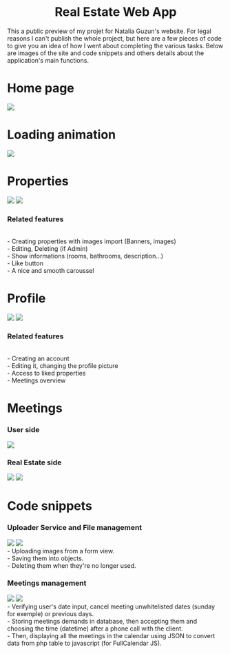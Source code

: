 <div align='center'><h1>Real Estate Web App</h1>
</div>

This a public preview of my projet for Natalia Guzun's website.
For legal reasons I can't publish the whole project, but here are a few pieces of code to give you an idea of how I went about completing the various tasks.
Below are images of the site and code snippets and others details about the application's main functions.

<div align='left'><h1>Home page</h1>
</div>
<img src="https://github.com/CN-Works/Real-Estate-Website/assets/92865037/c20dacf2-e2bb-4a38-a35a-2789e4445f4e"/>

<div align='left'><h1>Loading animation</h1>
</div>
<img src="https://github.com/CN-Works/Real-Estate-WebApp/assets/92865037/97d5ccb5-fd2a-4374-9177-c434790586c9"/>

<div align='left'><h1>Properties</h1>
</div>

<img src="https://github.com/CN-Works/Real-Estate-Website/assets/92865037/c7e2c5da-c379-46bf-9675-e1d2b1050fb3"/>

<img src="https://github.com/CN-Works/Real-Estate-Website/assets/92865037/c8dd10e8-ea06-476d-8ec3-80b7d08b4293"/>


<h3>Related features</h3>
<br/>
- Creating properties with images import (Banners, images)
<br/>
- Editing, Deleting (if Admin)
<br/>
- Show informations (rooms, bathrooms, description...)
<br/>
- Like button
<br/>
- A nice and smooth caroussel

<div align='left'><h1>Profile</h1>
</div>

<img src="https://github.com/CN-Works/Real-Estate-Website/assets/92865037/43a8c70a-a49e-4d96-b267-229fa05b80fe"/>

<img src="https://github.com/CN-Works/Real-Estate-WebApp/assets/92865037/85679177-6fc1-46e1-ad81-a4293a8a6597"/>


<h3>Related features</h3>
<br/>
- Creating an account
<br/>
- Editing it, changing the profile picture
<br/>
- Access to liked properties
<br/>
- Meetings overview

<div align='left'><h1>Meetings</h1>
</div>

<h3>User side</h3>
<img src="https://github.com/CN-Works/Real-Estate-Website/assets/92865037/5c0ecba3-c26f-4705-bc0c-484bb620220d"/>
<h3>Real Estate side</h3>
<img src="https://github.com/CN-Works/Real-Estate-Website/assets/92865037/301b98bd-997c-4a87-8682-ed11375b032f"/>
<img src="https://github.com/CN-Works/Real-Estate-Website/assets/92865037/37cf683f-87b6-48d9-8070-8e9aae7088df"/>

<div align='left'><h1>Code snippets</h1>

<h3>Uploader Service and File management</h3>
<img src="https://github.com/CN-Works/Real-Estate-WebApp/assets/92865037/0145022d-507b-48fc-846d-efca13f8969f"/>
<img src="https://github.com/CN-Works/Real-Estate-WebApp/assets/92865037/00490b93-902d-4239-af20-ee5f280b517d"/>

<br/>
- Uploading images from a form view.
<br/>
- Saving them into objects.
<br/>
- Deleting them when they're no longer used.
<br/>

<h3>Meetings management</h3>

<img src="https://github.com/CN-Works/Real-Estate-WebApp/assets/92865037/a3f12128-035a-476d-b663-1fbe5e9e8206"/>

<img src="https://github.com/CN-Works/Real-Estate-WebApp/assets/92865037/f8920d3a-22f5-428f-b33d-dc58ab9e4b83"/>

<br/>
- Verifying user's date input, cancel meeting unwhitelisted dates (sunday for exemple) or previous days.
<br/>
- Storing meetings demands in database, then accepting them and choosing the time (datetime) after a phone call with the client.
<br/>
- Then, displaying all the meetings in the calendar using JSON to convert data from php table to javascript (for FullCalendar JS).
<br/>

